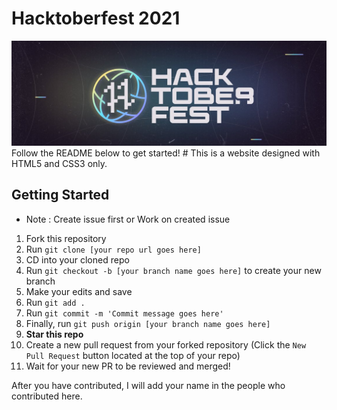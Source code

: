 # Hacktoberfest 2021

<div align="center">
  <img src="IMG/1080x360.jpg" />
  </div>
Follow the README below to get started!
# This is a website designed with HTML5 and CSS3 only.


## Getting Started

* Note : Create issue first or Work on created issue 

1. Fork this repository
2. Run `git clone [your repo url goes here]`
3. CD into your cloned repo
4. Run `git checkout -b [your branch name goes here]` to create your new branch
5. Make your edits and save
6. Run `git add .`
7. Run `git commit -m 'Commit message goes here'`
8. Finally, run `git push origin [your branch name goes here]`
9. **Star this repo**
10. Create a new pull request from your forked repository (Click the `New Pull Request` button located at the top of your repo)
11. Wait for your new PR to be reviewed and merged!




After you have contributed, I will add your name in the people who contributed  here.

